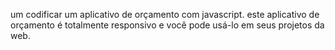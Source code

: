 um codificar um aplicativo de orçamento com javascript. este aplicativo de orçamento é totalmente responsivo e você pode usá-lo em seus projetos da web.
